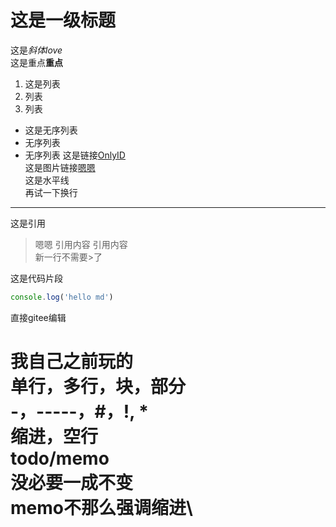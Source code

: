 # 这是一级标题
这是*斜体love*\
这是重点**重点**
1. 这是列表
2. 列表
3. 列表
* 这是无序列表
* 无序列表
* 无序列表
这是链接[OnlyID](https://onlyid.net)\
这是图片链接[嗯嗯](https://static.onlyid.net/onlyid-main/img/demo1.e0e624a.png)\
这是水平线\
再试一下换行
---
这是引用
> 嗯嗯 引用内容 引用内容\
新一行不需要>了

这是代码片段
```javascript
console.log('hello md')
```

直接gitee编辑

我自己之前玩的\
单行，多行，块，部分\
-，-----，#，!, *\
缩进，空行\
todo/memo\
没必要一成不变\
memo不那么强调缩进\
=======

